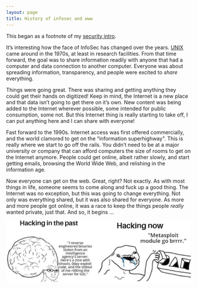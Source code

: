 ```yaml
---
layout: page
title: History of infosec and www
---
```

This began as a footnote of my [security intro](../security/README.md).

It’s interesting how the face of InfoSec has changed over the years. [UNIX](/tech/unix/) came around in the 1970s, at least in research facilities. From that time forward, the goal was to share information readily with anyone that had a computer and data connection to another computer. Everyone was about spreading information, transparency, and people were excited to _share_ everything.

Things were going great. There was sharing and getting anything they could get their hands on digitized! Keep in mind, the Internet is a new place and that data isn’t going to get there on it’s own. New content was being added to the Internet wherever possible, some intended for public consumption, some not. But this Internet thing is really starting to take off, I can put anything here and I can share with everyone!

Fast forward to the 1990s. Internet access was first offered commercially, and the world clamored to get on the “information superhighway". This is really where we start to go off the rails. You didn’t need to be at a major university or company that can afford computers the size of rooms to get on the Internet anymore. People could get online, albeit rather slowly, and start getting emails, browsing the World Wide Web, and relishing in the information age.

Now everyone can get on the web. Great, right? Not exactly. As with most things in life, someone seems to come along and fuck up a good thing. The Internet was no exception, but this was going to change everything. Not only was everything shared, but it was also shared for everyone. As more and more people got online, it was a race to keep the things people _really_ wanted private, just that. And so, it begins ...

![brains](/assets/images/brains.jpg)
